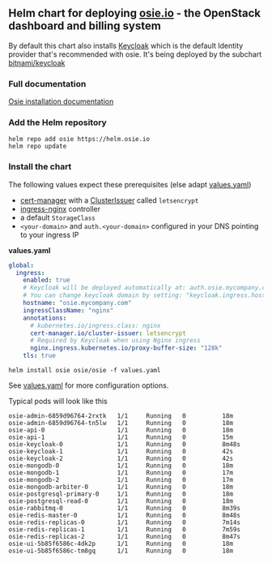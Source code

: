 ## Helm chart for deploying [osie.io](https://osie.io) - the OpenStack dashboard and billing system
By default this chart also installs [Keycloak](https://www.keycloak.org) which is the default Identity provider that's recommended with osie. It's being deployed by the subchart  [bitnami/keycloak](https://github.com/bitnami/charts/tree/main/bitnami/keycloak/) 

### Full documentation

[Osie installation documentation](https://osie.io/docs/operators-manual/kubernetes-install/)

### Add the Helm repository
```
helm repo add osie https://helm.osie.io
helm repo update
```

### Install the chart
The following values expect these prerequisites (else adapt [values.yaml](charts/osie/values.yaml))
- [cert-manager](https://cert-manager.io/docs/installation/) with a [ClusterIssuer](https://cert-manager.io/docs/configuration/acme/) called `letsencrypt`
- [ingress-nginx](https://kubernetes.github.io/ingress-nginx/deploy/#quick-start) controller
- a default `StorageClass`
- `<your-domain>` and `auth.<your-domain>` configured in your DNS pointing to your ingress IP

**values.yaml**
```yaml
global:
  ingress:
    enabled: true
    # Keycloak will be deployed automatically at: auth.osie.mycompany.com
    # You can change keycloak domain by setting: "keycloak.ingress.hostname"
    hostname: "osie.mycompany.com"
    ingressClassName: "nginx"
    annotations:
      # kubernetes.io/ingress.class: nginx
      cert-manager.io/cluster-issuer: letsencrypt
      # Required by Keycloak when using Nginx ingress
      nginx.ingress.kubernetes.io/proxy-buffer-size: "128k"
    tls: true
```
```
helm install osie osie/osie -f values.yaml 
```
See [values.yaml](charts/osie/values.yaml) for more configuration options.

Typical pods will look like this
```
osie-admin-6859d96764-2rxtk   1/1     Running   0          18m
osie-admin-6859d96764-tn5lw   1/1     Running   0          18m
osie-api-0                    1/1     Running   0          18m
osie-api-1                    1/1     Running   0          15m
osie-keycloak-0               1/1     Running   0          8m48s
osie-keycloak-1               1/1     Running   0          42s
osie-keycloak-2               1/1     Running   0          42s
osie-mongodb-0                1/1     Running   0          18m
osie-mongodb-1                1/1     Running   0          17m
osie-mongodb-2                1/1     Running   0          17m
osie-mongodb-arbiter-0        1/1     Running   0          18m
osie-postgresql-primary-0     1/1     Running   0          18m
osie-postgresql-read-0        1/1     Running   0          18m
osie-rabbitmq-0               1/1     Running   0          8m39s
osie-redis-master-0           1/1     Running   0          8m48s
osie-redis-replicas-0         1/1     Running   0          7m14s
osie-redis-replicas-1         1/1     Running   0          7m59s
osie-redis-replicas-2         1/1     Running   0          8m47s
osie-ui-5b85f6586c-4dk2p      1/1     Running   0          18m
osie-ui-5b85f6586c-tm8gq      1/1     Running   0          18m
```
